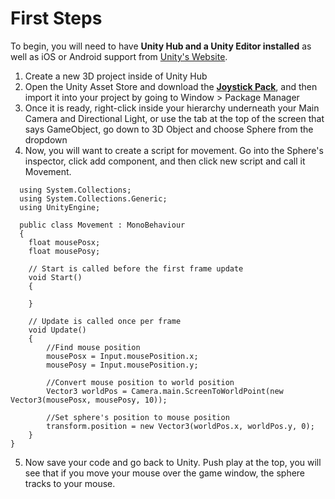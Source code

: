 # First Steps
To begin, you will need to have **Unity Hub and a Unity Editor installed** as well as iOS or Android support from [Unity's Website](https://unity3d.com/get-unity/download).<br>
1. Create a new 3D project inside of Unity Hub
2. Open the Unity Asset Store and download the [**Joystick Pack**](https://assetstore.unity.com/packages/tools/input-management/joystick-pack-107631), and then import it into your project by going to Window > Package Manager
3. Once it is ready, right-click inside your hierarchy underneath your Main Camera and Directional Light, or use the tab at the top of the screen that says GameObject, go down to 3D Object and choose Sphere from the dropdown
4. Now, you will want to create a script for movement. Go into the Sphere's inspector, click add component, and then click new script and call it Movement.<br> 
```
  using System.Collections;
  using System.Collections.Generic;
  using UnityEngine;

  public class Movement : MonoBehaviour
  {
    float mousePosx;
    float mousePosy;
    
    // Start is called before the first frame update
    void Start()
    {
        
    }

    // Update is called once per frame
    void Update()
    {
        //Find mouse position
        mousePosx = Input.mousePosition.x;
        mousePosy = Input.mousePosition.y;

        //Convert mouse position to world position
        Vector3 worldPos = Camera.main.ScreenToWorldPoint(new Vector3(mousePosx, mousePosy, 10));

        //Set sphere's position to mouse position
        transform.position = new Vector3(worldPos.x, worldPos.y, 0);
    }
}
```
5. Now save your code and go back to Unity. Push play at the top, you will see that if you move your mouse over the game window, the sphere tracks to your mouse.
